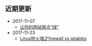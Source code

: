 ## 近期更新

* 2017-11-07
  * [让你的网站带点“绿”](Nginx/letsencrypt.md)
* 2017-11-23
  * [Linux防火墙之firewall vs iptables](Linux/README.md)